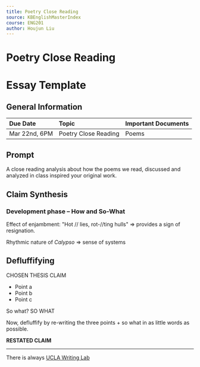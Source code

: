 ```yaml
---
title: Poetry Close Reading
source: KBEnglishMasterIndex
course: ENG201
author: Houjun Liu
---
```


# Poetry Close Reading
# Essay Template
## General Information
| Due Date | Topic | Important Documents |
| :-- | :-- | :-- |
| Mar 22nd, 6PM | Poetry Close Reading | Poems |

## Prompt
A close reading analysis about how the poems we read, discussed and analyzed in class inspired your original work.

## Claim Synthesis
### Development phase – How and So-What
Effect of enjambment: "Hot // lies, rot-//ting hulls" => provides a sign of resignation.

Rhythmic nature of *Calypso* => sense of systems

## Defluffifying
CHOSEN THESIS CLAIM

* Point a 
* Point b
* Point c

So what? SO WHAT

Now, defluffify by re-writing the three points + so what in as little words as possible.

**RESTATED CLAIM**

***
There is always [UCLA Writing Lab](https://wp.ucla.edu/wp-content/uploads/2016/01/UWC_handouts_What-How-So-What-Thesis-revised-5-4-15-RZ.pdf)


